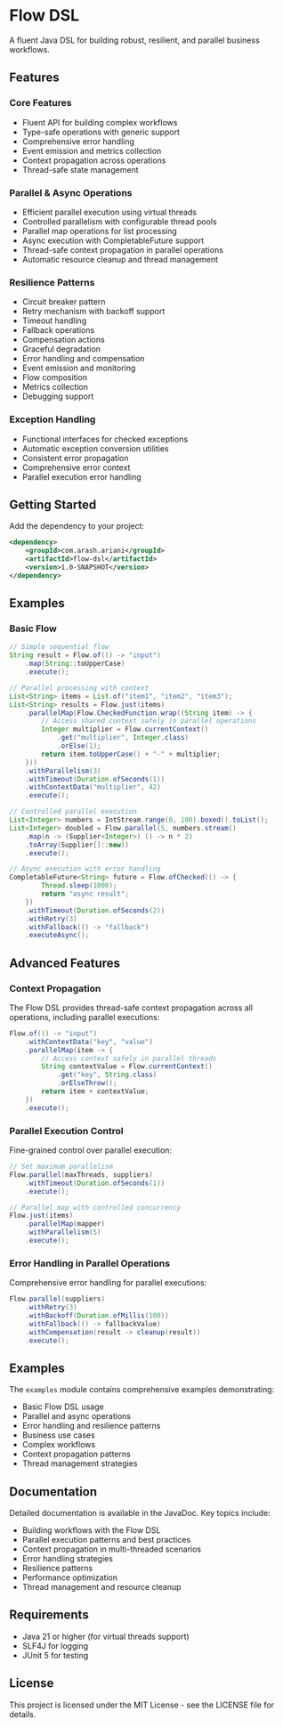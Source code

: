 # Flow DSL

A fluent Java DSL for building robust, resilient, and parallel business workflows.

## Features

### Core Features
- Fluent API for building complex workflows
- Type-safe operations with generic support
- Comprehensive error handling
- Event emission and metrics collection
- Context propagation across operations
- Thread-safe state management

### Parallel & Async Operations
- Efficient parallel execution using virtual threads
- Controlled parallelism with configurable thread pools
- Parallel map operations for list processing
- Async execution with CompletableFuture support
- Thread-safe context propagation in parallel operations
- Automatic resource cleanup and thread management

### Resilience Patterns
- Circuit breaker pattern
- Retry mechanism with backoff support
- Timeout handling
- Fallback operations
- Compensation actions
- Graceful degradation
- Error handling and compensation
- Event emission and monitoring
- Flow composition
- Metrics collection
- Debugging support

### Exception Handling
- Functional interfaces for checked exceptions
- Automatic exception conversion utilities
- Consistent error propagation
- Comprehensive error context
- Parallel execution error handling

## Getting Started

Add the dependency to your project:

```xml
<dependency>
    <groupId>com.arash.ariani</groupId>
    <artifactId>flow-dsl</artifactId>
    <version>1.0-SNAPSHOT</version>
</dependency>
```

## Examples

### Basic Flow

```java
// Simple sequential flow
String result = Flow.of(() -> "input")
    .map(String::toUpperCase)
    .execute();

// Parallel processing with context
List<String> items = List.of("item1", "item2", "item3");
List<String> results = Flow.just(items)
    .parallelMap(Flow.CheckedFunction.wrap((String item) -> {
        // Access shared context safely in parallel operations
        Integer multiplier = Flow.currentContext()
            .get("multiplier", Integer.class)
            .orElse(1);
        return item.toUpperCase() + "-" + multiplier;
    }))
    .withParallelism(3)
    .withTimeout(Duration.ofSeconds(1))
    .withContextData("multiplier", 42)
    .execute();

// Controlled parallel execution
List<Integer> numbers = IntStream.range(0, 100).boxed().toList();
List<Integer> doubled = Flow.parallel(5, numbers.stream()
    .map(n -> (Supplier<Integer>) () -> n * 2)
    .toArray(Supplier[]::new))
    .execute();

// Async execution with error handling
CompletableFuture<String> future = Flow.ofChecked(() -> {
        Thread.sleep(1000);
        return "async result";
    })
    .withTimeout(Duration.ofSeconds(2))
    .withRetry(3)
    .withFallback(() -> "fallback")
    .executeAsync();
```

## Advanced Features

### Context Propagation
The Flow DSL provides thread-safe context propagation across all operations, including parallel executions:

```java
Flow.of(() -> "input")
    .withContextData("key", "value")
    .parallelMap(item -> {
        // Access context safely in parallel threads
        String contextValue = Flow.currentContext()
            .get("key", String.class)
            .orElseThrow();
        return item + contextValue;
    })
    .execute();
```

### Parallel Execution Control
Fine-grained control over parallel execution:

```java
// Set maximum parallelism
Flow.parallel(maxThreads, suppliers)
    .withTimeout(Duration.ofSeconds(1))
    .execute();

// Parallel map with controlled concurrency
Flow.just(items)
    .parallelMap(mapper)
    .withParallelism(5)
    .execute();
```

### Error Handling in Parallel Operations
Comprehensive error handling for parallel executions:

```java
Flow.parallel(suppliers)
    .withRetry(3)
    .withBackoff(Duration.ofMillis(100))
    .withFallback(() -> fallbackValue)
    .withCompensation(result -> cleanup(result))
    .execute();
```

## Examples

The `examples` module contains comprehensive examples demonstrating:
- Basic Flow DSL usage
- Parallel and async operations
- Error handling and resilience patterns
- Business use cases
- Complex workflows
- Context propagation patterns
- Thread management strategies

## Documentation

Detailed documentation is available in the JavaDoc. Key topics include:
- Building workflows with the Flow DSL
- Parallel execution patterns and best practices
- Context propagation in multi-threaded scenarios
- Error handling strategies
- Resilience patterns
- Performance optimization
- Thread management and resource cleanup

## Requirements

- Java 21 or higher (for virtual threads support)
- SLF4J for logging
- JUnit 5 for testing

## License

This project is licensed under the MIT License - see the LICENSE file for details. 
